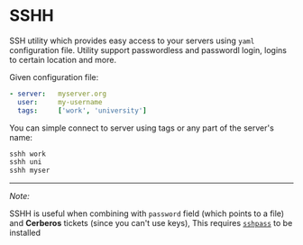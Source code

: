 # SSHH
SSH utility which provides easy access to your servers using `yaml` configuration file.
Utility support passwordless and passwordl login, logins to certain location and more.

Given configuration file:
```yaml
- server:   myserver.org
  user:     my-username
  tags:     ['work', 'university']
```

You can simple connect to server using tags or any part of the server's name:
```sh
sshh work
sshh uni
sshh myser
```
---

*Note:*

SSHH is useful when combining with `password` field (which points to a file) and **Cerberos** tickets (since you can't use keys), This requires [`sshpass`](https://packages.ubuntu.com/trusty/sshpass) to be installed
